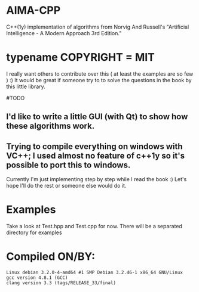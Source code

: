 AIMA-CPP
========

C++(1y) implementation of algorithms from Norvig And Russell's "Artificial Intelligence - A Modern Approach 3rd Edition."

# typename COPYRIGHT = MIT

I really want others to contribute over this ( at least the examples are so few ) :)
It would be great if someone try to to solve the questions in the book by this little library.

#TODO

## I'd like to write a little GUI (with Qt) to show how these algorithms work.
## Trying to compile everything on windows with VC++; I used almost no feature of c++1y so it's possible to port this to windows.

Currently I'm just implementing step by step while I read the book :)
Let's hope I'll do the rest or someone else would do it.

# Examples

Take a look at Test.hpp and Test.cpp for now.
There will be a separated directory for examples


# Compiled ON/BY:

```
Linux debian 3.2.0-4-amd64 #1 SMP Debian 3.2.46-1 x86_64 GNU/Linux
gcc version 4.8.1 (GCC)
clang version 3.3 (tags/RELEASE_33/final)

```


